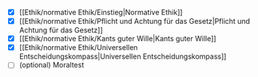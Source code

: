 - [x] [[Ethik/normative Ethik/Einstieg|Normative Ethik]]
- [x] [[Ethik/normative Ethik/Pflicht und Achtung für das Gesetz|Pflicht und Achtung für das Gesetz]] 
- [x] [[Ethik/normative Ethik/Kants guter Wille|Kants guter Wille]]
- [x] [[Ethik/normative Ethik/Universellen Entscheidungskompass|Universellen Entscheidungskompass]]
- [ ] (optional) Moraltest